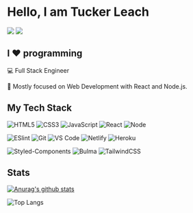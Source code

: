 # Hello, I am Tucker Leach

[![](https://img.shields.io/badge/-@builtbytucker-%231DA1F2?style=flat-square&logo=twitter&logoColor=ffffff)](https://twitter.com/builtbytucker)
[![](https://img.shields.io/badge/-Website-%23282C34?style=flat-square)](https://tuckerleach.com)

## I ❤️ programming

:computer: Full Stack Engineer

:vulcan_salute: Mostly focused on Web Development with React and Node.js.

## My Tech Stack

![HTML5](https://img.shields.io/badge/-HTML5-%23E44D27?style=flat-square&logo=html5&logoColor=ffffff)
![CSS3](https://img.shields.io/badge/-CSS3-%231572B6?style=flat-square&logo=css3)
![JavaScript](https://img.shields.io/badge/-JavaScript-%23F7DF1C?style=flat-square&logo=javascript&logoColor=000000&labelColor=%23F7DF1C&color=%23FFCE5A)
![React](https://img.shields.io/badge/-React-%23282C34?style=flat-square&logo=react)
![Node](https://img.shields.io/badge/-Node.js-%23282C34?style=flat-square&logo=node.js&logoColor=ffffff)


![ESlint](https://img.shields.io/badge/-ESLint-%234B32C3?style=flat-square&logo=eslint)
![Git](https://img.shields.io/badge/-Git-%23F05032?style=flat-square&logo=git&logoColor=%23ffffff)
![VS Code](https://img.shields.io/badge/-VSCode-%23007ACC?style=flat-square&logo=visual-studio-code)
![Netlify](https://img.shields.io/badge/-Netlify-%2300C7B7?style=flat-square&logo=netlify&logoColor=ffffff)
![Heroku](https://img.shields.io/badge/-Heroku-%23282C34?style=flat-square&logo=heroku&logoColor=ffffff)


![Styled-Components](https://img.shields.io/badge/-StyledComponents-%23CC6699?style=flat-square&logo=styled-components&logoColor=ffffff)
![Bulma](https://img.shields.io/badge/-Bulma-%23333333?style=flat-square&logo=bulma)
![TailwindCSS](https://img.shields.io/badge/-TailwindCSS-%231a202c?style=flat-square&logo=tailwind-css)

## Stats

[![Anurag's github stats](https://github-readme-stats.vercel.app/api?username=leachtucker&count_private=true&theme=midnight-purple&show_icons=true)](https://github.com/anuraghazra/github-readme-stats)

![Top Langs](https://github-readme-stats.vercel.app/api/top-langs/?username=leachtucker&langs_count=5&hide=html&theme=midnight-purple)
